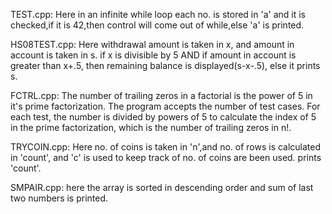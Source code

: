 TEST.cpp:
         Here in an infinite while loop each no. is stored in 'a' and it is checked,if it is 42,then control will come out of while,else 'a' is printed. 

HS08TEST.cpp:
         Here withdrawal amount is taken in x, and amount in account is taken in s. if x is divisible by 5 AND if amount in account is greater than x+.5, then remaining balance is displayed(s-x-.5), else it prints s.

FCTRL.cpp:
         The number of trailing zeros in a factorial is the power of 5 in it's prime factorization. The program accepts the number of test cases. For each test, the number is divided by powers of 5 to calculate the index of 5 in the prime factorization, which is the number of trailing zeros in n!.

TRYCOIN.cpp:
         Here no. of coins is taken in 'n',and no. of rows is calculated in 'count', and 'c' is used to keep track of no. of coins are been used. prints 'count'.

SMPAIR.cpp:
         here the array is sorted in descending order and sum of last two numbers is printed.
